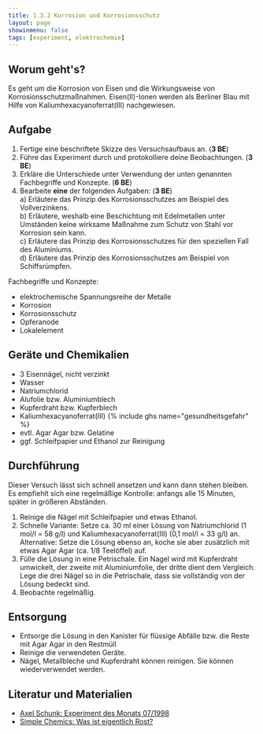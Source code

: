 ```yaml
---
title: 1.3.2 Korrosion und Korrosionsschutz
layout: page
showinmenu: false
tags: [experiment, elektrochemie]
---
```

## Worum geht's?

Es geht um die Korrosion von Eisen und die Wirkungsweise von Korrosionsschutzmaßnahmen. Eisen(II)-Ionen werden als Berliner Blau mit Hilfe von Kaliumhexacyanoferrat(III) nachgewiesen.

## Aufgabe

1. Fertige eine beschriftete Skizze des Versuchsaufbaus an. (**3 BE**)
2. Führe das Experiment durch und protokolliere deine Beobachtungen. (**3 BE**)
3. Erkläre die Unterschiede unter Verwendung der unten genannten Fachbegriffe und Konzepte. (**6 BE**)
4. Bearbeite **eine** der folgenden Aufgaben:	(**3 BE**)  
	a) Erläutere das Prinzip des Korrosionsschutzes am Beispiel des Vollverzinkens.  
	b) Erläutere, weshalb eine Beschichtung mit Edelmetallen unter Umständen keine wirksame Maßnahme zum Schutz von Stahl vor Korrosion sein kann.  
	c) Erläutere das Prinzip des Korrosionsschutzes für den speziellen Fall des Aluminiums.  
	d) Erläutere das Prinzip des Korrosionsschutzes am Beispiel von Schiffsrümpfen. 

Fachbegriffe und Konzepte:
- elektrochemische Spannungsreihe der Metalle
- Korrosion
- Korrosionsschutz
- Opferanode
- Lokalelement

## Geräte und Chemikalien

- 3 Eisennägel, nicht verzinkt
- Wasser
- Natriumchlorid
- Alufolie bzw. Aluminiumblech
- Kupferdraht bzw. Kupferblech
- Kaliumhexacyanoferrat(III) {% include ghs name="gesundheitsgefahr" %}
- evtl. Agar Agar bzw. Gelatine
- ggf. Schleifpapier und Ethanol zur Reinigung

## Durchführung

Dieser Versuch lässt sich schnell ansetzen und kann dann stehen bleiben. Es empfiehlt sich eine regelmäßige Kontrolle: anfangs alle 15 Minuten, später in größeren Abständen.

1. Reinige die Nägel mit Schleifpapier und etwas Ethanol. 
2. Schnelle Variante: Setze ca. 30 ml einer Lösung von Natriumchlorid (1 mol/l = 58 g/l) und Kaliumhexacyanoferrat(III) (0,1 mol/l = 33 g/l) an.  
	Alternative: Setze die Lösung ebenso an, koche sie aber zusätzlich mit etwas Agar Agar (ca. 1/8 Teelöffel) auf.
3. Fülle die Lösung in eine Petrischale. Ein Nagel wird mit Kupferdraht umwickelt, der zweite mit Aluminiumfolie, der dritte dient dem Vergleich. Lege die drei Nägel so in die Petrischale, dass sie vollständig von der Lösung bedeckt sind.
4. Beobachte regelmäßig.

## Entsorgung

- Entsorge die Lösung in den Kanister für flüssige Abfälle bzw. die Reste mit Agar Agar in den Restmüll
- Reinige die verwendeten Geräte. 
- Nägel, Metallbleche und Kupferdraht können reinigen. Sie können wiederverwendet werden.

## Literatur und Materialien

- [Axel Schunk: Experiment des Monats 07/1998](http://www.axel-schunk.de/experiment/edm0798.html)
- [Simple Chemics: Was ist eigentlich Rost?](https://www.youtube.com/watch?v=34knGxalFAk)

